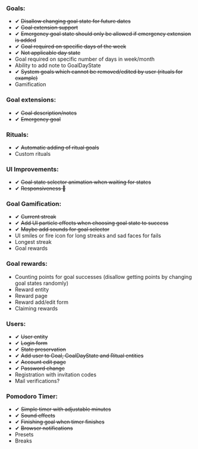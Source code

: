 ﻿### Goals:
- ✔ ~~Disallow changing goal state for future dates~~
- ✔ ~~Goal extension support~~
- ✔ ~~Emergency goal state should only be allowed if emergency extension is added~~
- ✔ ~~Goal required on specific days of the week~~
- ✔ ~~Not applicable day state~~
- Goal required on specific number of days in week/month
- Ability to add note to GoalDayState
- ✔ ~~System goals which cannot be removed/edited by user (rituals for example)~~
- Gamification

### Goal extensions:
- ✔ ~~Goal description/notes~~
- ✔ ~~Emergency goal~~

### Rituals:
- ✔ ~~Automatic adding of ritual goals~~
- Custom rituals

### UI Improvements:
- ✔ ~~Goal state selector animation when waiting for states~~
- ✔ ~~Responsiveness 👹~~

### Goal Gamification:
- ✔ ~~Current streak~~
- ✔ ~~Add UI particle effects when choosing goal state to success~~
- ✔ ~~Maybe add sounds for goal selector~~
- UI smiles or fire icon for long streaks and sad faces for fails
- Longest streak
- Goal rewards

### Goal rewards:
- Counting points for goal successes (disallow getting points by changing goal states randomly)
- Reward entity
- Reward page
- Reward add/edit form
- Claiming rewards

### Users:
- ✔ ~~User entity~~
- ✔ ~~Login form~~
- ✔ ~~State preservation~~
- ✔ ~~Add user to Goal, GoalDayState and Ritual entities~~
- ✔ ~~Account edit page~~
- ✔ ~~Password change~~
- Registration with invitation codes
- Mail verifications?

### Pomodoro Timer:
- ✔ ~~Simple timer with adjustable minutes~~
- ✔ ~~Sound effects~~
- ✔ ~~Finishing goal when timer finishes~~
- ✔ ~~Browser notifications~~
- Presets
- Breaks